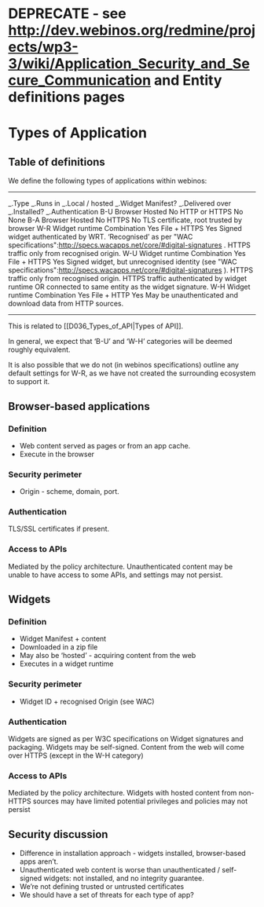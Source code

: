 DEPRECATE - see http://dev.webinos.org/redmine/projects/wp3-3/wiki/Application_Security_and_Secure_Communication and Entity definitions pages
=================================================================================================================================================================

Types of Application
====================

Table of definitions
--------------------

We define the following types of applications within webinos:

  ------------- ---------------- ----------------------- ------------------------- ----------------------- ------------------- --------------------------------------------------------------------------------------------------------------------------------------------------------------------------------------------------------------------------------------------------------------------------
  _.Type   _.Runs in   _.Local / hosted   _.Widget Manifest?   _.Delivered over   _.Installed?   _.Authentication
  B-U           Browser          Hosted                  No                        HTTP or HTTPS           No                  None
  B-A           Browser          Hosted                  No                        HTTPS                   No                  TLS certificate, root trusted by browser
  W-R           Widget runtime   Combination             Yes                       File + HTTPS            Yes                 Signed widget authenticated by WRT. ‘Recognised’ as per "WAC specifications":http://specs.wacapps.net/core/#digital-signatures . HTTPS traffic only from recognised origin.
  W-U           Widget runtime   Combination             Yes                       File + HTTPS            Yes                 Signed widget, but unrecognised identity (see "WAC specifications":http://specs.wacapps.net/core/#digital-signatures ). HTTPS traffic only from recognised origin. HTTPS traffic authenticated by widget runtime OR connected to same entity as the widget signature.
  W-H           Widget runtime   Combination             Yes                       File + HTTP             Yes                 May be unauthenticated and download data from HTTP sources.
  ------------- ---------------- ----------------------- ------------------------- ----------------------- ------------------- --------------------------------------------------------------------------------------------------------------------------------------------------------------------------------------------------------------------------------------------------------------------------

This is related to [[D036_Types_of_API|Types of API]].

In general, we expect that ‘B-U’ and ‘W-H’ categories will be deemed roughly equivalent.

It is also possible that we do not (in webinos specifications) outline any default settings for W-R, as we have not created the surrounding ecosystem to support it.

Browser-based applications
--------------------------

### Definition

-   Web content served as pages or from an app cache.
-   Execute in the browser

### Security perimeter

-   Origin - scheme, domain, port.

### Authentication

TLS/SSL certificates if present.

### Access to APIs

Mediated by the policy architecture.
Unauthenticated content may be unable to have access to some APIs, and settings may not persist.

Widgets
-------

### Definition

-   Widget Manifest + content
-   Downloaded in a zip file
-   May also be ‘hosted’ - acquiring content from the web
-   Executes in a widget runtime

### Security perimeter

-   Widget ID + recognised Origin (see WAC)

### Authentication

Widgets are signed as per W3C specifications on Widget signatures and packaging. Widgets may be self-signed.
Content from the web will come over HTTPS (except in the W-H category)

### Access to APIs

Mediated by the policy architecture.
Widgets with hosted content from non-HTTPS sources may have limited potential privileges and policies may not persist

Security discussion
-------------------

-   Difference in installation approach - widgets installed, browser-based apps aren’t.
-   Unauthenticated web content is worse than unauthenticated / self-signed widgets: not installed, and no integrity guarantee.
-   We’re not defining trusted or untrusted certificates
-   We should have a set of threats for each type of app?


